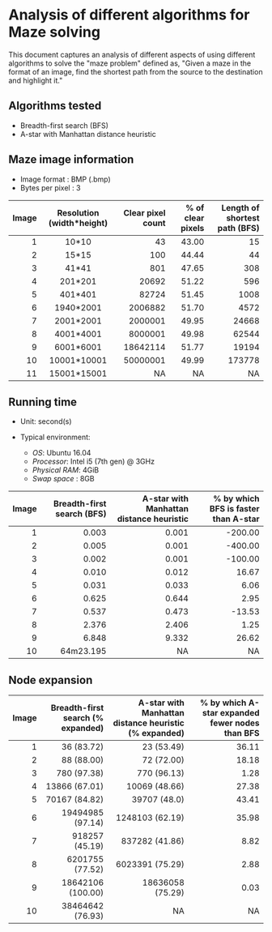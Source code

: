 # Analysis of different algorithms for Maze solving

This document captures an analysis of different aspects of using different algorithms to solve the "maze problem" defined as, "Given a maze in the format of an image, find the shortest path from the source to the destination and highlight it."

## Algorithms tested

* Breadth-first search (BFS)
* A-star with Manhattan distance heuristic

## Maze image information

* Image format    : BMP (.bmp)
* Bytes per pixel : 3

| Image | Resolution (width\*height) | Clear pixel count |  % of clear pixels | Length of shortest path (BFS) |
|------:|:--------------------------:|------------------:|-------------------:|------------------------------:|
|   1   |           10\*10           |         43        |       43.00        |             15                |
|   2   |           15\*15           |        100        |       44.44        |             44                |
|   3   |           41\*41           |        801        |       47.65        |            308                |
|   4   |          201\*201          |      20692        |       51.22        |            596                |
|   5   |          401\*401          |      82724        |       51.45        |           1008                |
|   6   |         1940\*2001         |    2006882        |       51.70        |           4572                |
|   7   |         2001\*2001         |    2000001        |       49.95        |          24668                |
|   8   |         4001\*4001         |    8000001        |       49.98        |          62544                |
|   9   |         6001\*6001         |   18642114        |       51.77        |          19194                |
|  10   |        10001\*10001        |   50000001        |       49.99        |         173778                |
|  11   |        15001\*15001        |      NA           |         NA         |            NA                 |

## Running time

* Unit: second(s)
* Typical environment:

    - *OS*: Ubuntu 16.04
    - *Processor*: Intel i5 (7th gen) @ 3GHz
    - *Physical RAM*: 4GiB
    - *Swap space*  : 8GB

| Image | Breadth-first search (BFS) | A-star with Manhattan distance heuristic | % by which BFS is faster than A-star |
|------:|---------------------------:|-----------------------------------------:|-------------------------------------:|
| 1     |           0.003            |             0.001                        |         -200.00                      |
| 2     |           0.005            |             0.001                        |         -400.00                      |
| 3     |           0.002            |             0.001                        |         -100.00                      |
| 4     |           0.010            |             0.012                        |           16.67                      |
| 5     |           0.031            |             0.033                        |            6.06                      |
| 6     |           0.625            |             0.644                        |            2.95                      |
| 7     |           0.537            |             0.473                        |          -13.53                      |
| 8     |           2.376            |             2.406                        |            1.25                      |
| 9     |           6.848            |             9.332                        |           26.62                      |
| 10    |       64m23.195            |              NA                          |             NA                       |

## Node expansion

| Image | Breadth-first search (% expanded) | A-star with Manhattan distance heuristic (% expanded)| % by which A-star expanded fewer nodes than BFS |
|------:|----------------------------------:|-----------------------------------------------------:|------------------------------------------------:|
| 1     |             36 (83.72)            |                          23 (53.49)                  |                  36.11                          |
| 2     |             88 (88.00)            |                          72 (72.00)                  |                  18.18                          |
| 3     |            780 (97.38)            |                         770 (96.13)                  |                   1.28                          |
| 4     |          13866 (67.01)            |                       10069 (48.66)                  |                  27.38                          |
| 5     |          70167 (84.82)            |                       39707 (48.0)                   |                  43.41                          |
| 6     |       19494985 (97.14)            |                     1248103 (62.19)                  |                  35.98                          |
| 7     |         918257 (45.19)            |                      837282 (41.86)                  |                   8.82                          |
| 8     |        6201755 (77.52)            |                     6023391 (75.29)                  |                   2.88                          |
| 9     |       18642106 (100.00)           |                    18636058 (75.29)                  |                   0.03                          |
| 10    |       38464642 (76.93)            |                              NA                      |                     NA                          |
